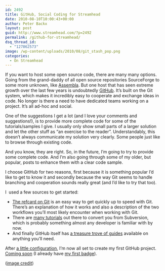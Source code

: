 ```yaml
---
id: 2492
title: GitHub, Social Coding for Streamhead
date: 2010-08-10T10:00:43+00:00
author: Peter Backx
layout: post
guid: http://www.streamhead.com/?p=2492
permalink: /github-for-streamhead/
dsq_thread_id:
  - "127862573"
image: /wp-content/uploads/2010/08/git_stash_pop.png
categories:
  - On Streamhead
---
```

If you want to host some open source code, there are many many options. Going from the grand-daddy of all open source repositories SourceForge to some more unknown, like <a title="Streamhead's Coding Secrets Exposed" href="http://www.streamhead.com/coding-secrets-exposed/" target="_blank">Assembla</a>. But one host that has seen extreme growth over the last few years is undoubtedly <a title="GitHub" href="http://github.com/" target="_blank">GitHub</a>. It&#8217;s built on the Git system, which makes it incredibly easy to cooperate and exchange ideas in code. No longer is there a need to have dedicated teams working on a project. It&#8217;s all ad-hoc and social.

<!--more-->

One of the suggestions I get a lot (and I love your comments and suggestions!), is to provide more complete code for some of the tutorials/samples I give. I usually only show small parts of a larger solution and let the other stuff as &#8220;an exercise to the reader&#8221;. Understandably, this doesn&#8217;t always communicate my solution very clearly. Some people just like to browse through existing code.

And you know, they are right. So, in the future, I&#8217;m going to try to provide some complete code. And I&#8217;m also going through some of my older, but popular, posts to enhance them with a clear code sample.

I choose GitHub for two reasons, first because it is something popular I&#8217;d like to get to know it and secondly because the way Git seems to handle branching and cooperation sounds really great (and I&#8217;d like to try that too).

I  used a few sources to get started:

  * <a title="Getting Started with Git" href="http://refcardz.dzone.com/refcardz/getting-started-git" target="_blank">The refcard on Git</a> is an easy way to get quickly up to speed with Git. There&#8217;s an explanation of how it works and also a description of the two workflows you&#8217;ll most likely encounter when working with Git.
  * There are <a title="Converting from SVN to Git" href="http://gitready.com/beginner/2009/02/04/converting-from-svn.html" target="_blank">many tutorials</a> out there to convert you from Subversion, which is probably something almost any developer is familiar with by now.
  * And finally GitHub itself has <a title="Help.GitHub" href="http://help.github.com/" target="_blank">a treasure trove of guides</a> available on anything you&#8217;ll need.

After <a title="Installing git (Win/msysgit)" href="http://help.github.com/win-git-installation/" target="_blank">a little configuration</a>, I&#8217;m now all set to create my first GitHub project. <a title="pbackx's Profile - GitHub" href="http://github.com/pbackx" target="_blank">Coming soon</a> (I already have <a title="Github Badges" href="http://github-badges.heroku.com/badges/pbackx" target="_blank">my first badge</a>).

(<a title="GIT STASH POP" href="http://www.flickr.com/photos/dealingwith/4556711396/" target="_blank">image credit</a>)

<!-- AddThis Advanced Settings generic via filter on the_content -->

<!-- AddThis Share Buttons generic via filter on the_content -->